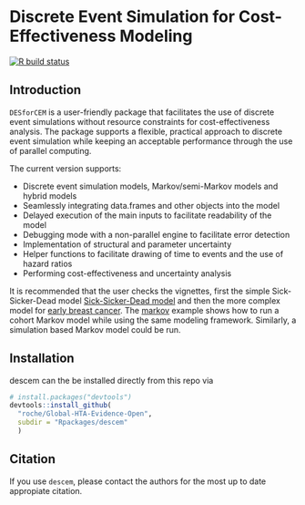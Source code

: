 
# Discrete Event Simulation for Cost-Effectiveness Modeling

<!-- badges: start -->

[![R build
status](https://github.com/hesim-dev/hesim/workflows/R-CMD-check/badge.svg)](https://github.roche.com/MORSE/DESforCEM)
<!-- badges: end -->

## Introduction

`DESforCEM` is a user-friendly package that facilitates the use of
discrete event simulations without resource constraints for
cost-effectiveness analysis. The package supports a flexible, practical
approach to discrete event simulation while keeping an acceptable
performance through the use of parallel computing.

The current version supports:

  - Discrete event simulation models, Markov/semi-Markov models and
    hybrid models
  - Seamlessly integrating data.frames and other objects into the model
  - Delayed execution of the main inputs to facilitate readability of
    the model
  - Debugging mode with a non-parallel engine to facilitate error
    detection
  - Implementation of structural and parameter uncertainty
  - Helper functions to facilitate drawing of time to events and the use
    of hazard ratios
  - Performing cost-effectiveness and uncertainty analysis

It is recommended that the user checks the vignettes, first the simple
Sick-Sicker-Dead model [Sick-Sicker-Dead
model](https://r.roche.com/s/a05ab15d44940de03bbbf/files/DESforCEM/docs/articles/example_ssd.html)
and then the more complex model for [early breast
cancer](https://r.roche.com/s/a05ab15d44940de03bbbf/files/DESforCEM/docs/articles/example_eBC.html).
The
[markov](https://r.roche.com/s/a05ab15d44940de03bbbf/files/DESforCEM/docs/articles/example_markov.html)
example shows how to run a cohort Markov model while using the same
modeling framework. Similarly, a simulation based Markov model could be
run.

## Installation

descem can the be installed directly from this repo via

``` r
# install.packages("devtools")
devtools::install_github(
  "roche/Global-HTA-Evidence-Open", 
  subdir = "Rpackages/descem"
  )
```

## Citation

If you use `descem`, please contact the authors for the most up to date
appropiate citation.
